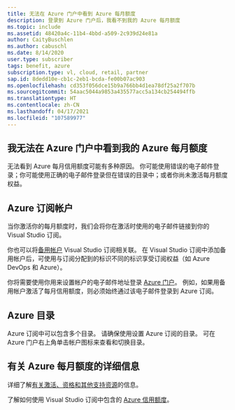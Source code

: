 ```yaml
---
title: 无法在 Azure 门户中看到 Azure 每月额度
description: 登录到 Azure 门户后，我看不到我的 Azure 每月额度
ms.topic: include
ms.assetid: 48420a4c-11b4-4bbd-a509-2c939d24e81a
author: CaityBuschlen
ms.author: cabuschl
ms.date: 8/14/2020
user.type: subscriber
tags: benefit, azure
subscription.type: vl, cloud, retail, partner
sap.id: 8dedd10e-cb1c-2eb1-bcda-fe00b07ac903
ms.openlocfilehash: cd353f056dce15b9a766bb4d1ea78df25a2f707b
ms.sourcegitcommit: 54aac5044a9853a435577acc5a134cb254494ffb
ms.translationtype: HT
ms.contentlocale: zh-CN
ms.lasthandoff: 04/17/2021
ms.locfileid: "107589977"
---
```

## <a name="im-unable-to-see-my-azure-monthly-credit-in-the-azure-portal"></a>我无法在 Azure 门户中看到我的 Azure 每月额度

无法看到 Azure 每月信用额度可能有多种原因。 你可能使用错误的电子邮件登录；你可能使用正确的电子邮件登录但在错误的目录中；或者你尚未激活每月额度权益。 

## <a name="azure-subscription-account"></a>Azure 订阅帐户 

当你激活你的每月额度时，我们会将你在激活时使用的电子邮件链接到你的 Visual Studio 订阅。  

你也可以将[备用帐户](https://docs.microsoft.com/visualstudio/subscriptions/vs-alternate-identity) Visual Studio 订阅相关联。 在 Visual Studio 订阅中添加备用帐户后，可使用与订阅分配到的标识不同的标识享受订阅权益（如 Azure DevOps 和 Azure）。  

你将需要使用你用来设置帐户的电子邮件地址登录 [Azure 门户](https://portal.azure.com/)。 例如，如果用备用帐户激活了每月信用额度，则必须始终通过该电子邮件登录到 Azure 订阅。 

## <a name="azure-directories"></a>Azure 目录
 
Azure 订阅中可以包含多个目录。 请确保使用设置 Azure 订阅的目录。 可在 Azure 门户右上角单击帐户图标来查看和切换目录。 

## <a name="more-information-about-monthly-azure-credits"></a>有关 Azure 每月额度的详细信息

详细了解[有关激活、资格和其他支持资源](https://docs.microsoft.com/visualstudio/subscriptions/vs-azure)的信息。  

了解如何使用 Visual Studio 订阅中包含的 [Azure 信用额度](https://azure.microsoft.com/pricing/member-offers/credit-for-visual-studio-subscribers/#azure-credits)。 